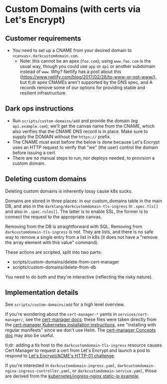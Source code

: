 # Custom Domains (with certs via Let's Encrypt)

## Customer requirements

- You need to set up a CNAME from your desired domain to
  `<canvas>.darkcustomdomain.com`.
  - Note: this cannot be an apex (`foo.com`); using `www.foo.com` is the usual
    way, though you could use `app` or `api` or another subdomain instead of
    `www`. Why? Netlify has a post about this
    (https://www.netlify.com/blog/2017/02/28/to-www-or-not-www/), but tl;dr apex
    CNAMEs aren't supported by the DNS spec, and A records remove some of our
    options for providing stable and resilient infrastructure.

## Dark ops instructions

- Run `scripts/custom-domains/add` and provide the domain (eg `api.example.com`); we'll get the canvas
  name from the CNAME, which also verifies that the CNAME DNS record is in
  place.
  Make sure to supply the DOMAIN without the `https://` prefix.
- The CNAME must exist before the below is done because Let's Encrypt uses an
  HTTP request to verify that "we" (the user) control the domain before issuing
  a cert.
- There are no manual steps to run, nor deploys needed, to provision
  a custom domain.

## Deleting custom domains

Deleting custom domains is inherently lossy cause k8s sucks.

Domains are stored in three places: in our custom_domains table in the main DB, and
also in the `darklang/darkcustomdomain-tls-ingress` in `.spec.tls[]` and also in
`.spec.rules[]`. The latter is to enable SSL, the former is to connect the request to
the appropriate canvas.

Removing from the DB is straightforward with SQL. Removing from
`darkcustomdomain-tls-ingress` is not. They are lists, and there is no safe way
to remove a single entry from a list in k8s (it does not have a "remove the
array element with this value" command).

These actions are scripted, split into two parts:

- scripts/custom-domains/delete-from-cert-manager
- scripts/custom-domains/delete-from-db

You need to do both and they're interactive (reflecting the risky nature).

## Implementation details

See `scripts/custom-domains/add` for a high level overview.

If you're wondering about the `cert-manager-*` yamls in
`services/cert-manager/`, see the [cert-manager
docs](https://cert-manager.io/docs/); these files were taken directly from the
[cert-manager Kubernetes installation
instructions](https://cert-manager.io/docs/installation/kubernetes/), see
"installing with regular manifests" since we don't use Helm. The [cert-manager
Concepts doc](https://cert-manager.io/docs/concepts/) may also be useful.

tl;dr: adding a tls host to the `darkcustomdomain-tls-ingress` resource causes
Cert Manager to request a cert from Let's Encrypt and launch a pod to respond to
[Let's Encrypt/ACME's HTTP-01 challenge](https://letsencrypt.org/docs/challenge-types/).

If you're interested in `darkcustomdomain-ingress.yaml`,
`darkcustomdomain-nginx-ingress-controller.yaml`, or `darkcustomdomain-service.yaml`,
those are derived from the [kubernetes/ingress-nginx static-ip example](https://github.com/kubernetes/ingress-nginx/tree/master/docs/examples/static-ip).
